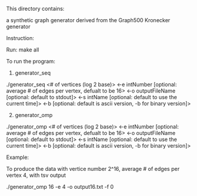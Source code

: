 This directory contains:

a synthetic graph generator derived from the Graph500 Kronecker generator

Instruction:

Run: make all

To run the program:
1. generator_seq

./generator_seq <# of vertices (log 2 base)> <-e intNumber [optional: average # of edges per vertex, defualt to be 16> <-o outputFileName [optional: default to stdout]> <-s intName [optional: default to use the current time]> <-b [optional: default is ascii version, -b for binary version]>

2. generator_omp

./generator_omp <# of vertices (log 2 base)> <-e intNumber [optional: average # of edges per vertex, defualt to be 16> <-o outputFileName [optional: default to stdout]> <-s intName [optional: default to use the current time]> <-b [optional: default is ascii version, -b for binary version]>

Example:

To produce the data with vertice number 2^16, average # of edges per vertex 4, with tsv output

./generator_omp	16 -e 4 -o output16.txt -f 0


